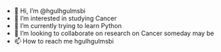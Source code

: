 - 👋 Hi, I’m @hgulhgulmsbi
- 👀 I’m interested in studying Cancer
- 🌱 I’m currently trying to learn Python 
- 💞️ I’m looking to collaborate on research on Cancer someday may be
- 📫 How to reach me hgulhgulmsbi

<!---
hgulhgulmsbi/hgulhgulmsbi is a ✨ special ✨ repository because its `README.md` (this file) appears on your GitHub profile.
You can click the Preview link to take a look at your changes.
--->

